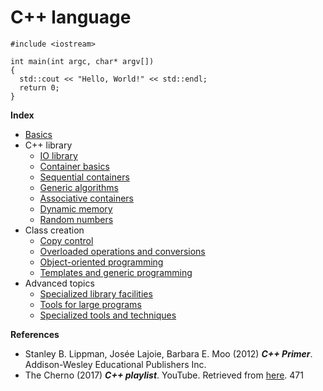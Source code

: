# C++ language

```
#include <iostream>

int main(int argc, char* argv[])
{
  std::cout << "Hello, World!" << std::endl;
  return 0;
}
```

**Index**

- [Basics](https://github.com/AnselmoGPP/Learn_Computer_Science/blob/master/topics/cpp/basics.md)
- C++ library
  - [IO library](https://github.com/AnselmoGPP/Learn_Computer_Science/blob/master/topics/cpp/input_output.md)
  - [Container basics](https://github.com/AnselmoGPP/Learn_Computer_Science/blob/master/topics/cpp/containers_basics.md)
  - [Sequential containers](https://github.com/AnselmoGPP/Learn_Computer_Science/blob/master/topics/cpp/sequential_containers.md)
  - [Generic algorithms]()
  - [Associative containers](https://github.com/AnselmoGPP/Learn_Computer_Science/blob/master/topics/cpp/associative_containers.md)
  - [Dynamic memory]()
  - [Random numbers]()
- Class creation
  - [Copy control]()
  - [Overloaded operations and conversions]()
  - [Object-oriented programming]()
  - [Templates and generic programming]()
- Advanced topics
  - [Specialized library facilities]()
  - [Tools for large programs]()
  - [Specialized tools and techniques]()

**References**

- Stanley B. Lippman, Josée Lajoie, Barbara E. Moo (2012) _**C++ Primer**_. Addison-Wesley Educational Publishers Inc.
- The Cherno (2017) _**C++ playlist**_. YouTube. Retrieved from [here](https://www.youtube.com/playlist?list=PLlrATfBNZ98dudnM48yfGUldqGD0S4FFb).
471